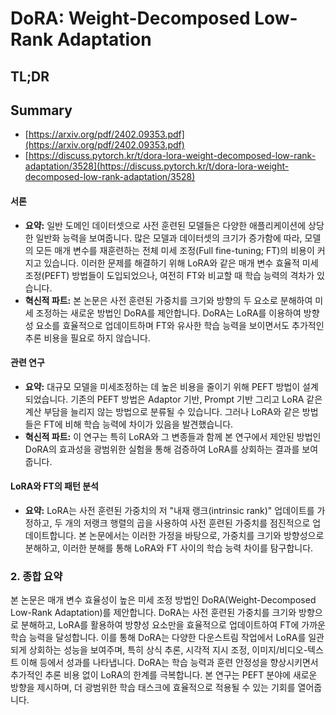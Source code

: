 # DoRA: Weight-Decomposed Low-Rank Adaptation
## TL;DR
## Summary
- [https://arxiv.org/pdf/2402.09353.pdf](https://arxiv.org/pdf/2402.09353.pdf)
- [https://discuss.pytorch.kr/t/dora-lora-weight-decomposed-low-rank-adaptation/3528](https://discuss.pytorch.kr/t/dora-lora-weight-decomposed-low-rank-adaptation/3528)

#### 서론
- **요약:** 일반 도메인 데이터셋으로 사전 훈련된 모델들은 다양한 애플리케이션에 상당한 일반화 능력을 보여줍니다. 많은 모델과 데이터셋의 크기가 증가함에 따라, 모델의 모든 매개 변수를 재훈련하는 전체 미세 조정(Full fine-tuning; FT)의 비용이 커지고 있습니다. 이러한 문제를 해결하기 위해 LoRA와 같은 매개 변수 효율적 미세조정(PEFT) 방법들이 도입되었으나, 여전히 FT와 비교할 때 학습 능력의 격차가 있습니다.
- **혁신적 파트:** 본 논문은 사전 훈련된 가중치를 크기와 방향의 두 요소로 분해하여 미세 조정하는 새로운 방법인 DoRA를 제안합니다. DoRA는 LoRA를 이용하여 방향성 요소를 효율적으로 업데이트하며 FT와 유사한 학습 능력을 보이면서도 추가적인 추론 비용을 필요로 하지 않습니다.

#### 관련 연구
- **요약:** 대규모 모델을 미세조정하는 데 높은 비용을 줄이기 위해 PEFT 방법이 설계되었습니다. 기존의 PEFT 방법은 Adaptor 기반, Prompt 기반 그리고 LoRA 같은 계산 부담을 늘리지 않는 방법으로 분류될 수 있습니다. 그러나 LoRA와 같은 방법들은 FT에 비해 학습 능력에 차이가 있음을 발견했습니다.
- **혁신적 파트:** 이 연구는 특히 LoRA와 그 변종들과 함께 본 연구에서 제안된 방법인 DoRA의 효과성을 광범위한 실험을 통해 검증하여 LoRA를 상회하는 결과를 보여줍니다.

#### LoRA와 FT의 패턴 분석
- **요약:** LoRA는 사전 훈련된 가중치의 저 "내재 랭크(intrinsic rank)" 업데이트를 가정하고, 두 개의 저랭크 행렬의 곱을 사용하여 사전 훈련된 가중치를 점진적으로 업데이트합니다. 본 논문에서는 이러한 가정을 바탕으로, 가중치를 크기와 방향성으로 분해하고, 이러한 분해를 통해 LoRA와 FT 사이의 학습 능력 차이를 탐구합니다.

### 2. 종합 요약

본 논문은 매개 변수 효율성이 높은 미세 조정 방법인 DoRA(Weight-Decomposed Low-Rank Adaptation)를 제안합니다. DoRA는 사전 훈련된 가중치를 크기와 방향으로 분해하고, LoRA를 활용하여 방향성 요소만을 효율적으로 업데이트하여 FT에 가까운 학습 능력을 달성합니다. 이를 통해 DoRA는 다양한 다운스트림 작업에서 LoRA를 일관되게 상회하는 성능을 보여주며, 특히 상식 추론, 시각적 지시 조정, 이미지/비디오-텍스트 이해 등에서 성과를 나타냅니다. DoRA는 학습 능력과 훈련 안정성을 향상시키면서 추가적인 추론 비용 없이 LoRA의 한계를 극복합니다. 본 연구는 PEFT 분야에 새로운 방향을 제시하며, 더 광범위한 학습 태스크에 효율적으로 적용될 수 있는 기회를 열어줍니다.